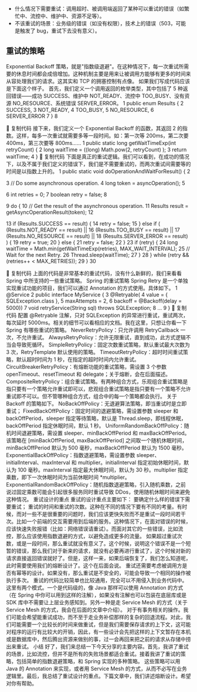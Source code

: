 - 什么情况下需要重试：调用超时、被调用端返回了某种可以重试的错误（如繁忙中、流控中、维护中、资源不足等）。
- 不该重试的场景：业务级的错误（如没有权限），技术上的错误（503，可能是触发了 bug，重试下去没有意义）。

## 重试的策略

Exponential Backoff 策略，就是"指数级退避"。在这种情况下，每一次重试所需要的休息时间都会成倍增加。这种机制主要是用来让被调用方能够有更多的时间来从容处理我们的请求。这其实和 TCP 的拥塞控制有点像。
如果我们写成代码应该是下面这个样子。
首先，我们定义一个调用返回的枚举类型，其中包括了 5 种返回错误——成功 SUCCESS、维护中 NOT_READY、流控中 TOO_BUSY、没有资源 NO_RESOURCE、系统错误 SERVER_ERROR。
1
public enum Results {
2
SUCCESS,
3
NOT_READY,
4
TOO_BUSY,
5
NO_RESOURCE,
6
SERVER_ERROR
7
}
8

 复制代码
接下来，我们定义一个 Exponential Backoff 的函数，其返回 2 的指数。这样，每多一次重试就需要多等一段时间。如：第一次等 200ms，第二次要 400ms，第三次要等 800ms……
1
public static long getWaitTimeExp(int retryCount) {
2
long waitTime = ((long) Math.pow(2, retryCount) );
3
return waitTime;
4
}
 复制代码
下面是真正的重试逻辑。我们可以看到，在成功的情况下，以及不属于我们定义的错误下，我们是不需要重试的，而两次重试间需要等的时间是以指数上升的。
1
public static void doOperationAndWaitForResult() {
2

3
// Do some asynchronous operation.
4
long token = asyncOperation();
5

6
int retries = 0;
7
boolean retry = false;
8

9
do {
10
// Get the result of the asynchronous operation.
11
Results result = getAsyncOperationResult(token);
12

13
if (Results.SUCCESS == result) {
14
retry = false;
15
} else if ( (Results.NOT_READY == result) ||
16
(Results.TOO_BUSY == result) ||
17
(Results.NO_RESOURCE == result) ||
18
(Results.SERVER_ERROR == result) ) {
19
retry = true;
20
} else {
21
retry = false;
22
}
23
if (retry) {
24
long waitTime = Math.min(getWaitTimeExp(retries), MAX_WAIT_INTERVAL);
25
// Wait for the next Retry.
26
Thread.sleep(waitTime);
27
}
28
} while (retry && (retries++ < MAX_RETRIES));
29
}
30

 复制代码
上面的代码是非常基本的重试代码，没有什么新鲜的，我们来看看 Spring 中所支持的一些重试策略。
Spring 的重试策略
Spring Retry 是一个单独实现重试功能的项目，我们可以通过 Annotation 的方式使用。具体如下。
1
@Service
2
public interface MyService {
3
@Retryable(
4
value = { SQLException.class },
5
maxAttempts = 2,
6
backoff = @Backoff(delay = 5000))
7
void retryService(String sql) throws SQLException;
8
...
9
}
 复制代码
配置 @Retryable 注解，只对 SQLException 的异常进行重试，重试两次，每次延时 5000ms。相关的细节可以看相应的文档。我在这里，只想让你看一下 Spring 有哪些重试的策略。
NeverRetryPolicy：只允许调用 RetryCallback 一次，不允许重试。
AlwaysRetryPolicy：允许无限重试，直到成功，此方式逻辑不当会导致死循环。
SimpleRetryPolicy：固定次数重试策略，默认重试最大次数为 3 次，RetryTemplate 默认使用的策略。
TimeoutRetryPolicy：超时时间重试策略，默认超时时间为 1 秒，在指定的超时时间内允许重试。
CircuitBreakerRetryPolicy：有熔断功能的重试策略，需设置 3 个参数 openTimeout、resetTimeout 和 delegate；关于熔断，会在后面描述。
CompositeRetryPolicy：组合重试策略。有两种组合方式，乐观组合重试策略是指只要有一个策略允许重试即可以，悲观组合重试策略是指只要有一个策略不允许重试即不可以。但不管哪种组合方式，组合中的每一个策略都会执行。
关于 Backoff 的策略如下。
NoBackOffPolicy：无退避算法策略，即当重试时是立即重试；
FixedBackOffPolicy：固定时间的退避策略，需设置参数 sleeper 和 backOffPeriod，sleeper 指定等待策略，默认是 Thread.sleep，即线程休眠，backOffPeriod 指定休眠时间，默认 1 秒。
UniformRandomBackOffPolicy：随机时间退避策略，需设置 sleeper、minBackOffPeriod 和 maxBackOffPeriod。该策略在 [minBackOffPeriod, maxBackOffPeriod] 之间取一个随机休眠时间，minBackOffPeriod 默认为 500 毫秒，maxBackOffPeriod 默认为 1500 毫秒。
ExponentialBackOffPolicy：指数退避策略，需设置参数 sleeper、initialInterval、maxInterval 和 multiplier。initialInterval 指定初始休眠时间，默认为 100 毫秒。maxInterval 指定最大休眠时间，默认为 30 秒。multiplier 指定乘数，即下一次休眠时间为当前休眠时间 \*multiplier。
ExponentialRandomBackOffPolicy：随机指数退避策略，引入随机乘数，之前说过固定乘数可能会引起很多服务同时重试导致 DDos，使用随机休眠时间来避免这种情况。
重试设计的重点
重试的设计重点主要如下：
要确定什么样的错误下需要重试；
重试的时间和重试的次数。这种在不同的情况下要有不同的考量。有时候，而对一些不是很重要的问题时，我们应该更快失败而不是重试一段时间若干次。比如一个前端的交互需要用到后端的服务。这种情况下，在面对错误的时候，应该快速失败报错（比如：网络错误请重试）。而面对其它的一些错误，比如流控，那么应该使用指数退避的方式，以避免造成更多的流量。
如果超过重试次数，或是一段时间，那么重试就没有意义了。这个时候，说明这个错误不是一个短暂的错误，那么我们对于新来的请求，就没有必要再进行重试了，这个时候对新的请求直接返回错误就好了。但是，这样一来，如果后端恢复了，我们怎么知道呢，此时需要使用我们的熔断设计了。这个在后面会说。
重试还需要考虑被调用方是否有幂等的设计。如果没有，那么重试是不安全的，可能会导致一个相同的操作被执行多次。
重试的代码比较简单也比较通用，完全可以不用侵入到业务代码中。这里有两个模式。一个是代码级的，像 Java 那样可以使用 Annotation 的方式（在 Spring 中你可以用到这样的注解），如果没有注解也可以包装在底层库或是 SDK 库中不需要让上层业务感知到。另外一种是走 Service Mesh 的方式（关于 Service Mesh 的方式，我会在后面的文章中介绍）。
对于有事务相关的操作。我们可能会希望能重试成功，而不至于走业务补偿那样的复杂的回退流程。对此，我们可能需要一个比较长的时间来做重试，但是我们需要保存请求的上下文，这可能对程序的运行有比较大的开销，因此，有一些设计会先把这样的上下文暂存在本机或是数据库中，然后腾出资源来做别的事，过一会再回来把之前的请求从存储中捞出来重试。
小结
好了，我们来总结一下今天分享的主要内容。首先，我讲了重试的场景，比如流控，但并不是所有的失败场景都适合重试。接着我讲了重试的策略，包括简单的指数退避策略，和 Spring 实现的多种策略。
这些策略可以用 Java 的 Annotation 来实现，或者用 Service Mesh 的方式，从而不必写在业务逻辑里。最后，我总结了重试设计的重点。下篇文章中，我们讲述熔断设计。希望对你有帮助。
